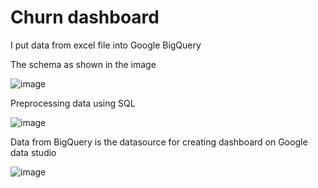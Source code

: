 # Churn dashboard

I put data from excel file into Google BigQuery

The schema as shown in the image

![image](https://user-images.githubusercontent.com/88968324/146379292-5f845a6f-b0c7-4080-a069-b287629fed6b.png)

Preprocessing data using SQL

![image](https://user-images.githubusercontent.com/88968324/146380375-3ca71423-99b3-4318-a4dd-9214f8971af8.png)


Data from BigQuery is the datasource for creating dashboard on Google data studio

![image](https://user-images.githubusercontent.com/88968324/146378932-f27c280a-c25c-4e4b-ab5d-9d11bae700ba.png)
